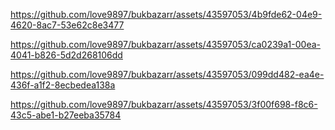 
https://github.com/love9897/bukbazarr/assets/43597053/4b9fde62-04e9-4620-8ac7-53e62c8e3477


https://github.com/love9897/bukbazarr/assets/43597053/ca0239a1-00ea-4041-b826-5d2d268106dd


https://github.com/love9897/bukbazarr/assets/43597053/099dd482-ea4e-436f-a1f2-8ecbedea138a

https://github.com/love9897/bukbazarr/assets/43597053/3f00f698-f8c6-43c5-abe1-b27eeba35784


